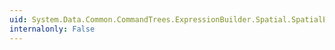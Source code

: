 ```yaml
---
uid: System.Data.Common.CommandTrees.ExpressionBuilder.Spatial.SpatialEdmFunctions
internalonly: False
---
```

